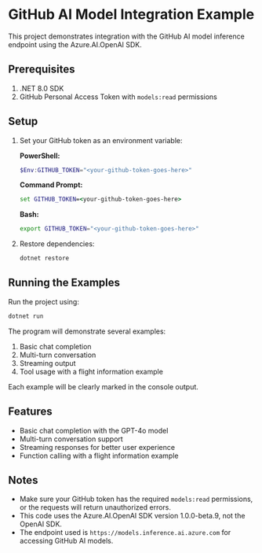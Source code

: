 # GitHub AI Model Integration Example

This project demonstrates integration with the GitHub AI model inference endpoint using the Azure.AI.OpenAI SDK.

## Prerequisites

1. .NET 8.0 SDK
2. GitHub Personal Access Token with `models:read` permissions

## Setup

1. Set your GitHub token as an environment variable:

   **PowerShell:**

   ```powershell
   $Env:GITHUB_TOKEN="<your-github-token-goes-here>"
   ```

   **Command Prompt:**

   ```cmd
   set GITHUB_TOKEN=<your-github-token-goes-here>
   ```

   **Bash:**

   ```bash
   export GITHUB_TOKEN="<your-github-token-goes-here>"
   ```

2. Restore dependencies:
   ```bash
   dotnet restore
   ```

## Running the Examples

Run the project using:

```bash
dotnet run
```

The program will demonstrate several examples:

1. Basic chat completion
2. Multi-turn conversation
3. Streaming output
4. Tool usage with a flight information example

Each example will be clearly marked in the console output.

## Features

- Basic chat completion with the GPT-4o model
- Multi-turn conversation support
- Streaming responses for better user experience
- Function calling with a flight information example

## Notes

- Make sure your GitHub token has the required `models:read` permissions, or the requests will return unauthorized errors.
- This code uses the Azure.AI.OpenAI SDK version 1.0.0-beta.9, not the OpenAI SDK.
- The endpoint used is `https://models.inference.ai.azure.com` for accessing GitHub AI models.
